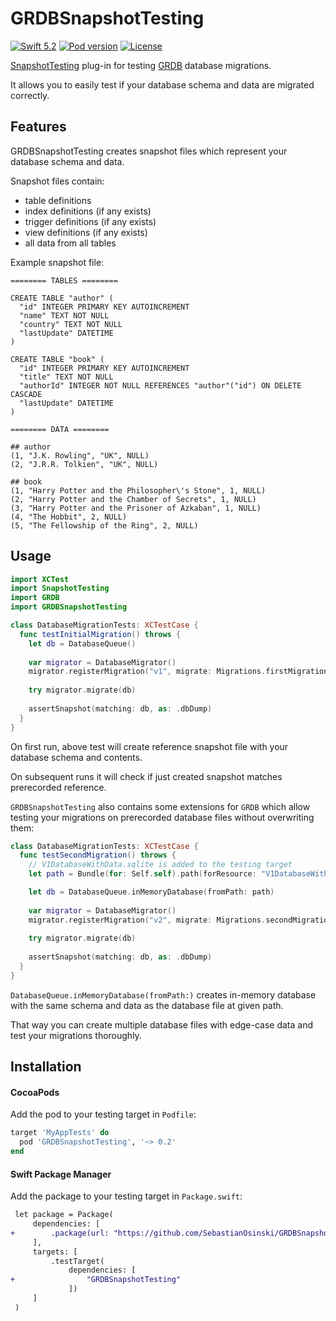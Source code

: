 # GRDBSnapshotTesting

[![Swift 5.2](https://img.shields.io/badge/swift-5.0-ED523F.svg)](https://swift.org/download/)
[![Pod version](https://img.shields.io/cocoapods/v/GRDBSnapshotTesting)](https://img.shields.io/cocoapods/v/GRDBSnapshotTesting)
[![License](https://img.shields.io/cocoapods/l/GRDBSnapshotTesting)](https://img.shields.io/cocoapods/l/GRDBSnapshotTesting)

[SnapshotTesting](https://github.com/pointfreeco/swift-snapshot-testing) plug-in for testing [GRDB](https://github.com/groue/GRDB.swift) database migrations.

It allows you to easily test if your database schema and data are migrated correctly.

## Features

GRDBSnapshotTesting creates snapshot files 
which represent your database schema and data.

Snapshot files contain:
- table definitions
- index definitions (if any exists)
- trigger definitions (if any exists)
- view definitions (if any exists)
- all data from all tables

Example snapshot file:

```
======== TABLES ========

CREATE TABLE "author" (
  "id" INTEGER PRIMARY KEY AUTOINCREMENT
  "name" TEXT NOT NULL
  "country" TEXT NOT NULL
  "lastUpdate" DATETIME
)

CREATE TABLE "book" (
  "id" INTEGER PRIMARY KEY AUTOINCREMENT
  "title" TEXT NOT NULL
  "authorId" INTEGER NOT NULL REFERENCES "author"("id") ON DELETE CASCADE
  "lastUpdate" DATETIME
)

======== DATA ========

## author
(1, "J.K. Rowling", "UK", NULL)
(2, "J.R.R. Tolkien", "UK", NULL)

## book
(1, "Harry Potter and the Philosopher\'s Stone", 1, NULL)
(2, "Harry Potter and the Chamber of Secrets", 1, NULL)
(3, "Harry Potter and the Prisoner of Azkaban", 1, NULL)
(4, "The Hobbit", 2, NULL)
(5, "The Fellowship of the Ring", 2, NULL)
```

## Usage

```swift
import XCTest
import SnapshotTesting
import GRDB
import GRDBSnapshotTesting

class DatabaseMigrationTests: XCTestCase {
  func testInitialMigration() throws {
    let db = DatabaseQueue()
    
    var migrator = DatabaseMigrator()
    migrator.registerMigration("v1", migrate: Migrations.firstMigration)
  
    try migrator.migrate(db)
    
    assertSnapshot(matching: db, as: .dbDump)
  }
}
```

On first run, above test will create reference snapshot 
file with your database schema and contents. 

On subsequent runs it will check if just created 
snapshot matches prerecorded reference.

`GRDBSnapshotTesting` also contains some extensions for `GRDB` which
allow testing your migrations on prerecorded database files 
without overwriting them:

```swift
class DatabaseMigrationTests: XCTestCase {
  func testSecondMigration() throws {
    // V1DatabaseWithData.sqlite is added to the testing target
    let path = Bundle(for: Self.self).path(forResource: "V1DatabaseWithData", ofType: "sqlite")!

    let db = DatabaseQueue.inMemoryDatabase(fromPath: path)
    
    var migrator = DatabaseMigrator()
    migrator.registerMigration("v2", migrate: Migrations.secondMigration)
  
    try migrator.migrate(db)
    
    assertSnapshot(matching: db, as: .dbDump)
  }
}
```

`DatabaseQueue.inMemoryDatabase(fromPath:)` creates in-memory database
with the same schema and data as the database file at given path.

That way you can create multiple database files with edge-case data 
and test your migrations thoroughly.

## Installation

#### CocoaPods

Add the pod to your testing target in `Podfile`:

```ruby
target 'MyAppTests' do
  pod 'GRDBSnapshotTesting', '~> 0.2'
end
```

#### Swift Package Manager

Add the package to your testing target in `Package.swift`:

```diff
 let package = Package(
     dependencies: [
+        .package(url: "https://github.com/SebastianOsinski/GRDBSnapshotTesting.git", ...)
     ],
     targets: [
         .testTarget(
             dependencies: [
+                "GRDBSnapshotTesting"
             ])
     ]
 )
```

